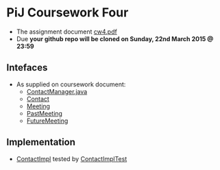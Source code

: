# PiJ Coursework Four
* The assignment document [cw4.pdf](cw4.pdf)
* Due **your github repo will be cloned on Sunday, 22nd March 2015 @ 23:59**

## Intefaces
* As supplied on coursework document:
  * [ContactManager.java](src/main/ContactManager.java)
  * [Contact](src/main/Contact.java)
  * [Meeting](src/main/Meeting.java)
  * [PastMeeting](src/main/PastMeeting.java)
  * [FutureMeeting](src/main/FutureMeeting.java)


## Implementation
* [ContactImpl](src/main/ContactImpl.java) tested by  [ContactImplTest](src/test/ContactImplTest.java)


